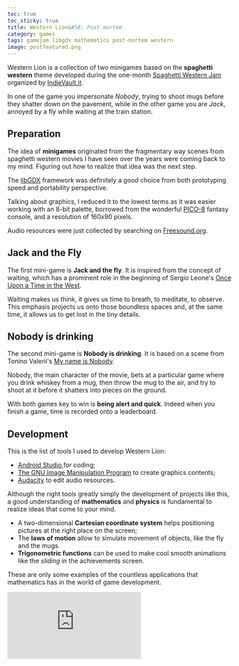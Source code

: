 ```yaml
---
toc: true
toc_sticky: true
title: Western Lion&#58; Post mortem
category: games
tags: gamejam libgdx mathematics post-mortem western
image: postfeatured.png
---
```


Western Lion is a collection of two minigames based on the **spaghetti western** theme developed during the one-month [Spaghetti Western Jam](https://itch.io/jam/spaghetti-western-jam) organized by [IndieVault.it](https://www.gameloop.it/).

In one of the game you impersonate *Nobody*, trying to shoot mugs before they shatter down on the pavement, while in the other game you are *Jack*, annoyed by a fly while waiting at the train station.

## Preparation

The idea of **minigames** originated from the fragmentary way scenes from spaghetti western movies I have seen over the years were coming back to my mind. Figuring out how to realize that idea was the next step.

The [libGDX](https://libgdx.badlogicgames.com/) framework was definitely a good choice from both prototyping speed and portability perspective.

Talking about graphics, I reduced it to the lowest terms as it was easier working with an 8-bit palette, borrowed from the wonderful [PICO-8](https://www.lexaloffle.com/pico-8.php) fantasy console, and a resolution of 160x90 pixels.

Audio resources were just collected by searching on [Freesound.org](https://freesound.org/).

## Jack and the Fly

The first mini-game is **Jack and the fly**. It is inspired from the concept of waiting, which has a prominent role in the beginning of Sergio Leone's [Once Upon a Time in the West](https://en.wikipedia.org/wiki/Once_Upon_a_Time_in_the_West).

Waiting makes us think, it gives us time to breath, to meditate, to observe. This emphasis projects us onto those boundless spaces and, at the same time, it allows us to get lost in the tiny details.

## Nobody is drinking

The second mini-game is **Nobody is drinking**. It is based on a scene from Tonino Valerii's [My name is Nobody](https://en.wikipedia.org/wiki/My_Name_Is_Nobody).

Nobody, the main character of the movie, bets at a particular game where you drink whiskey from a mug, then throw the mug to the air, and try to shoot at it before it shatters into pieces on the ground.

With both games key to win is **being alert and quick**. Indeed when you finish a game, time is recorded onto a leaderboard.

## Development

This is the list of tools I used to develop Western Lion:

* [Android Studio](https://developer.android.com/tools/studio/index.html),for coding;
* [The GNU Image Manipulation Program](https://www.gimp.org/) to create graphics contents;
* [Audacity](https://audacityteam.org/) to edit audio resources.

Although the right tools greatly simply the development of projects like this, a good understanding of **mathematics** and **physics** is fundamental to realize ideas that come to your mind.

* A two-dimensional **Cartesian coordinate system** helps positioning pictures at the right place on the screen;
* The **laws of motion** allow to simulate movement of objects, like the fly and the mugs.
* **Trigonometric functions** can be used to make cool smooth animations like the *sliding* in the achievements screen.

These are only some examples of the countless applications that mathematics has in the world of game development.

<div class="videowrapper"><iframe src="https://www.youtube.com/embed/D_tt83itYA8" frameborder="0" allowfullscreen></iframe></div>
